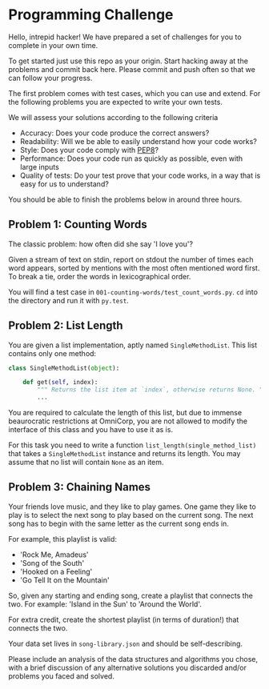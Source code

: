 # Programming Challenge

Hello, intrepid hacker! We have prepared a set of challenges for you to complete
in your own time.

To get started just use this repo as your origin. Start hacking away at the
problems and commit back here. Please commit and push often so that we can
follow your progress.

The first problem comes with test cases, which you can use and extend. For the
following problems you are expected to write your own tests.

We will assess your solutions according to the following criteria

+ Accuracy: Does your code produce the correct answers?
+ Readability: Will we be able to easily understand how your code works?
+ Style: Does your code comply with
[PEP8](https://www.python.org/dev/peps/pep-0008/)?
+ Performance: Does your code run as quickly as possible, even with large
inputs
+ Quality of tests: Do your test prove that your code works, in a way that is
easy for us to understand?

You should be able to finish the problems below in around three hours.


## Problem 1: Counting Words

The classic problem: how often did she say 'I love you'?

Given a stream of text on stdin, report on stdout the number of times each word
appears, sorted by mentions with the most often mentioned word first. To break a
tie, order the words in lexicographical order.

You will find a test case in `001-counting-words/test_count_words.py`. `cd` into
the directory and run it with `py.test`.


## Problem 2: List Length

You are given a list implementation, aptly named `SingleMethodList`. This list
contains only one method:

```python
class SingleMethodList(object):

    def get(self, index):
        """ Returns the list item at `index`, otherwise returns None. """
        ...
```

You are required to calculate the length of this list, but due to immense
beaurocratic restrictions at OmniCorp, you are not allowed to modify the
interface of this class and you have to use it as is.

For this task you need to write a function `list_length(single_method_list)`
that takes a `SingleMethodList` instance and returns its length. You
may assume that no list will contain `None` as an item.



## Problem 3: Chaining Names

Your friends love music, and they like to play games. One game they like to play
is to select the next song to play based on the current song. The next song has
to begin with the same letter as the current song ends in.

For example, this playlist is valid:

+ 'Rock Me, Amadeus'
+ 'Song of the South'
+ 'Hooked on a Feeling'
+ 'Go Tell It on the Mountain'

So, given any starting and ending song, create a playlist that connects the two.
For example: 'Island in the Sun' to 'Around the World'.

For extra credit, create the shortest playlist (in terms of duration!) that
connects the two.

Your data set lives in `song-library.json` and should be self-describing.

Please include an analysis of the data structures and algorithms you chose, with
a brief discussion of any alternative solutions you discarded and/or problems
you faced and solved.

